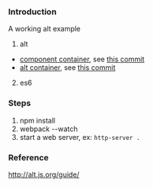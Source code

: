 
### Introduction

A working alt example

1. alt
  - [component container](http://alt.js.org/guide/container-components/), see [this commit](https://github.com/chunghe/react-alt-example/commit/4144130dd2fbb11fc7bee886aed6f70bc02cf787)
  - [alt container](http://alt.js.org/guide/container-components/#altcontainer), see [this commit](https://github.com/chunghe/react-alt-example/commit/ad37b286ada294369bf81a3197aa82f6af384067)
2. es6


### Steps
1. npm install
2. webpack --watch
3. start a web server, ex: `http-server .`

### Reference
http://alt.js.org/guide/
